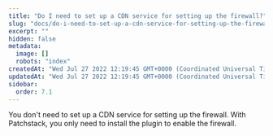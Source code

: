```yaml
---
title: "Do I need to set up a CDN service for setting up the firewall?"
slug: "docs/do-i-need-to-set-up-a-cdn-service-for-setting-up-the-firewall"
excerpt: ""
hidden: false
metadata: 
  image: []
  robots: "index"
createdAt: "Wed Jul 27 2022 12:19:45 GMT+0000 (Coordinated Universal Time)"
updatedAt: "Wed Jul 27 2022 12:19:45 GMT+0000 (Coordinated Universal Time)"
sidebar:
  order: 7.1
---
```

You don't need to set up a CDN service for setting up the firewall. With Patchstack, you only need to install the plugin to enable the firewall.
